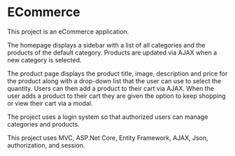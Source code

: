 # ECommerce
This project is an eCommerce application. 

The homepage displays a sidebar with a list of all categories and the products of the default category. 
Products are updated via AJAX when a new category is selected. 

The product page displays the product title, image, description and price for the product along with a drop-down list 
that the user can use to select the quantity. 
Users can then add a product to their cart via AJAX. 
When the user adds a product to their cart they are given the option to keep shopping or view their cart via a modal. 

The project uses a login system so that authorized users can manage categories and products. 

This project uses MVC, ASP.Net Core, Entity Framework, AJAX, Json, authorization, and session. 
